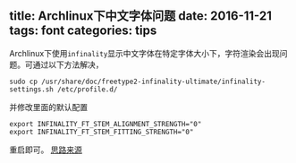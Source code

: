 title: Archlinux下中文字体问题
date: 2016-11-21
tags: font
categories: tips
---

Archlinux下使用`infinality`显示中文字体在特定字体大小下，字符渲染会出现问题。可通过以下方法解决，
```
sudo cp /usr/share/doc/freetype2-infinality-ultimate/infinality-settings.sh /etc/profile.d/
```
并修改里面的默认配置
```
export INFINALITY_FT_STEM_ALIGNMENT_STRENGTH="0"
export INFINALITY_FT_STEM_FITTING_STRENGTH="0"
```
重启即可。
[思路来源](https://bbs.archlinuxcn.org/viewtopic.php?id=4249)
